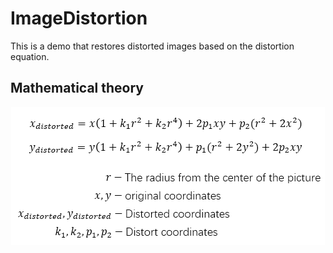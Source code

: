 # ImageDistortion
This is a demo that restores distorted images based on the distortion equation.

## Mathematical theory
<div align=center>  
  
![](https://github.com/TianQi-777/ImageDistortion/blob/master/Images/distort.jpg)
</div>
